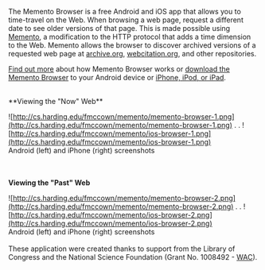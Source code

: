 The Memento Browser is a free Android and iOS app that allows you to time-travel on the Web.  When browsing a web page, request a different date to see older versions of that page.  This is made possible using [Memento](http://mementoweb.org/), a modification to the HTTP protocol that adds a time dimension to the Web. Memento allows the browser to discover archived versions of a requested web page at [archive.org](http://www.archive.org/), [webcitation.org](http://webcitation.org/), and other repositories.

[Find out more](http://code.google.com/p/memento-browser/wiki/Help) about how Memento Browser works or [download the Memento Browser](http://code.google.com/p/memento-browser/wiki/Downloads) to your Android device or [iPhone, iPod, or iPad](http://itunes.apple.com/us/app/memento-browser/id552478522?mt=8).

<br />
**Viewing the "Now" Web**

![http://cs.harding.edu/fmccown/memento/memento-browser-1.png](http://cs.harding.edu/fmccown/memento/memento-browser-1.png) . .  ![http://cs.harding.edu/fmccown/memento/ios-browser-1.png](http://cs.harding.edu/fmccown/memento/ios-browser-1.png)
<br />Android (left) and iPhone (right) screenshots

<br /><br />
**Viewing the "Past" Web**

![http://cs.harding.edu/fmccown/memento/memento-browser-2.png](http://cs.harding.edu/fmccown/memento/memento-browser-2.png) . . ![http://cs.harding.edu/fmccown/memento/ios-browser-2.png](http://cs.harding.edu/fmccown/memento/ios-browser-2.png)
<br />Android (left) and iPhone (right) screenshots
<br /><br />
These application were created thanks to support from the Library of Congress and the National Science Foundation (Grant No. 1008492 - [WAC](http://www.harding.edu/fmccown/research/wac/)).